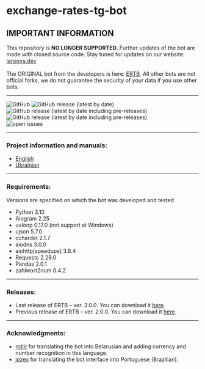 # exchange-rates-tg-bot

## IMPORTANT INFORMATION

This repository is <b>NO LONGER SUPPORTED</b>. Further updates of the bot are made with closed source code. Stay tuned for updates on our website: <a href="https://lanasys.dev/ertb">lanasys.dev</a><br><br>
The ORIGINAL bot from the developers is here: <a href="https://t.me/exchange_rates_vsk_bot">ERTB</a>. All other bots are not official forks, we do not guarantee the security of your data if you use other bots.
<hr>

<img alt="GitHub" src="https://img.shields.io/github/license/Lanasys/exchange-rates-tg-bot?style=flat-square"> <img alt="GitHub release (latest by date)" src="https://img.shields.io/github/release/Lanasys/exchange-rates-tg-bot?style=flat-square"><br>
<img alt="GitHub release (latest by date including pre-releases)" src="https://img.shields.io/github/downloads-pre/Lanasys/exchange-rates-tg-bot/2.0.0/total?style=flat-square"> <img alt="GitHub release (latest by date including pre-releases)" src="https://img.shields.io/github/downloads-pre/Lanasys/exchange-rates-tg-bot/3.0.0r1/total?style=flat-square"><br>
<img alt="open issues" src="https://img.shields.io/github/issues-raw/Lanasys/exchange-rates-tg-bot?style=flat-square"><br>
<hr>
<h3>Project information and manuals:</h3>
<ul>
  <li><a href="README-en.md">English</a></li>
  <li><a href="README-uk.md">Ukrainian</a></li>
</ul>
<hr>
<h3>Requirements:</h3>
<p>Versions are specified on which the bot was developed and tested</p>
<ul>
  <li>Python 3.10</li>
  <li>Aiogram 2.25</li>
  <li>uvloop 0.17.0 (not support at Windows)</li>
  <li>ujson 5.7.0</li>
  <li>cchardet 2.1.7</li>
  <li>aiodns 3.0.0</li>
  <li>aiohttp[speedups] 3.8.4</li>
  <li>Requests 2.29.0</li>
  <li>Pandas 2.0.1</li>
  <li>zahlwort2num 0.4.2</li>
</ul>
<hr>
<h3>Releases:</h3>
<ul>
<li>Last release of ERTB – ver. 3.0.0. You can download it <a href="https://github.com/Lanasys/exchange-rates-tg-bot/releases/tag/3.0.0r1">here</a>.</li>
<li>Previous release of ERTB – ver. 2.0.0. You can download it <a href="https://github.com/Lanasys/exchange-rates-tg-bot/releases/tag/2.0.0">here</a>.</li>
</ul>
<hr>
<h3>Acknowledgments:</h3>
<ul>
<li><a href="https://t.me/rotlir">rotlir</a> for translating the bot into Belarusian and adding currency and number recognition in this language.</li>
<li><a href="https://github.com/jpzex">jpzex</a> for translating the bot interface into Portuguese (Brazilian).</li>
</ul>
